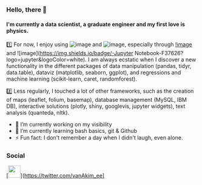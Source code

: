 ### Hello, there 👋

#### I'm currently a data scientist, a graduate engineer and my first love is physics.  
1️⃣ For now, I enjoy using ![image](https://img.shields.io/badge/-R-276DC3?logo=R&logoColor=white) and ![image](https://img.shields.io/badge/-Python-%233776AB?logo=python&logoColor=white), especially through [!image](https://img.shields.io/badge/-R-276DC3?logo=R&logoColor=white) and ![image](https://img.shields.io/badge/-Jupyter Notebook-F37626?logo=jupyter&logoColor=white). I am always ecstatic when I discover a new functionality in the different packages of data manipulation (pandas, tidyr, data.table), dataviz (matplotlib, seaborn, ggplot), and regressions and machine learning (scikit-learn, caret, randomforest).

2️⃣ Less regularly, I touched a lot of other frameworks, such as the creation of maps (leaflet, folium, basemap), database management (MySQL, IBM DB), interactive solutions (plotly, shiny, googlevis, jupyter widgets), text analysis (quanteda, nltk).

- 🔭 I’m currently working on my visibility
- 🌱 I’m currently learning bash basics, git & Github
- ⚡ Fun fact: I don't remember a day when I didn't laugh, even alone.

### Social

[<img height="32" width="32" src="https://unpkg.com/simple-icons@v4/icons/twitter.svg" />](https://twitter.com/vanAkim_ee]
